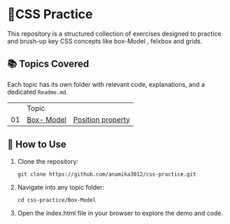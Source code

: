 #  🎨CSS Practice
This repository is a structured collection of  exercises designed to practice and brush-up key CSS concepts like box-Model , felxbox and grids.

## 📚 Topics Covered
Each topic has its own folder with relevant code, explanations, and a dedicated ``` Readme.md ```.

<table>
  <th> 
    <td> Topic </td>
</th>
  <tr> 
    <td>01</td>
    <td> <a href="Box-Model" >Box- Model </a></td>
    <td><a href="position-property"> Position property</a> </td>
  </tr>
</table>

## 🚀 How to Use
  1. Clone the repository:
     
         git clone https://github.com/anamika3012/css-practice.git
  2.  Navigate into any topic folder:

          cd css-practice/Box-Model
  3. Open the index.html file in your browser to explore the demo and code.
